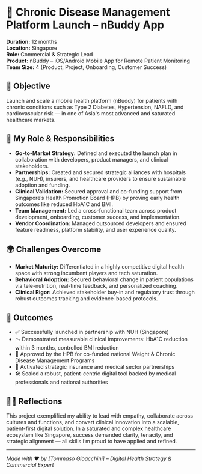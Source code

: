 # 📱 Chronic Disease Management Platform Launch – nBuddy App

**Duration:** 12 months  
**Location:** Singapore  
**Role:** Commercial & Strategic Lead  
**Product:** nBuddy – iOS/Android Mobile App for Remote Patient Monitoring  
**Team Size:** 4 (Product, Project, Onboarding, Customer Success)  

## 🎯 Objective

Launch and scale a mobile health platform (nBuddy) for patients with chronic conditions such as Type 2 Diabetes, Hypertension, NAFLD, and cardiovascular risk — in one of Asia's most advanced and saturated healthcare markets.

## 🧩 My Role & Responsibilities

- **Go-to-Market Strategy:** Defined and executed the launch plan in collaboration with developers, product managers, and clinical stakeholders.
- **Partnerships:** Created and secured strategic alliances with hospitals (e.g., NUH), insurers, and healthcare providers to ensure sustainable adoption and funding.
- **Clinical Validation:** Secured approval and co-funding support from Singapore’s Health Promotion Board (HPB) by proving early health outcomes like reduced HbA1C and BMI.
- **Team Management:** Led a cross-functional team across product development, onboarding, customer success, and implementation.
- **Vendor Coordination:** Managed outsourced developers and ensured feature readiness, platform stability, and user experience quality.

## 🌍 Challenges Overcome

- **Market Maturity:** Differentiated in a highly competitive digital health space with strong incumbent players and tech saturation.
- **Behavioral Adoption:** Secured behavioral change in patient populations via tele-nutrition, real-time feedback, and personalized coaching.
- **Clinical Rigor:** Achieved stakeholder buy-in and regulatory trust through robust outcomes tracking and evidence-based protocols.

## 🌟 Outcomes

- ✅ Successfully launched in partnership with NUH (Singapore)  
- 📉 Demonstrated measurable clinical improvements: HbA1C reduction within 3 months, controlled BMI reduction  
- 🧪 Approved by the HPB for co-funded national Weight & Chronic Disease Management Programs  
- 🤝 Activated strategic insurance and medical sector partnerships  
- 🛠️ Scaled a robust, patient-centric digital tool backed by medical professionals and national authorities  

## 🧑‍💼 Reflections

This project exemplified my ability to lead with empathy, collaborate across cultures and functions, and convert clinical innovation into a scalable, patient-first digital solution. In a saturated and complex healthcare ecosystem like Singapore, success demanded clarity, tenacity, and strategic alignment — all skills I’m proud to have applied and refined.

---

_Made with ❤️ by [Tommaso Gioacchini] – Digital Health Strategy & Commercial Expert_
